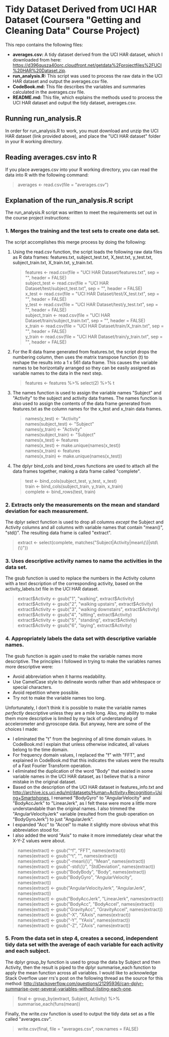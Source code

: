 # Tidy Dataset Derived from UCI HAR Dataset (Coursera "Getting and Cleaning Data" Course Project)
This repo contains the following files:

* **averages.csv:** A tidy dataset derived from the UCI HAR dataset, which I downloaded from here: https://d396qusza40orc.cloudfront.net/getdata%2Fprojectfiles%2FUCI%20HAR%20Dataset.zip.
* **run_analysis.R:** This script was used to process the raw data in the UCI HAR dataset and output the averages.csv file.
* **CodeBook.md:** This file describes the variables and summaries calculated in the averages.csv file.
* **README.md:** This file, which explains the methods used to process the UCI HAR dataset and output the tidy dataset, averages.csv.

## Running run_analysis.R
In order for run_analysis.R to work, you must download and unzip the UCI HAR dataset (link provided above), and place the "UCI HAR dataset" folder in your R working directory.

## Reading averages.csv into R
If you place averages.csv into your R working directory, you can read the data into R with the following command:

> averages <- read.csv(file = "averages.csv")

## Explanation of the run_analysis.R script
The run_analysis.R script was written to meet the requirements set out in the course project instructions:
### 1\. Merges the training and the test sets to create one data set.
The script accomplishes this merge process by doing the following:

1. Using the read.csv function, the script loads the following raw data files as R data frames: features.txt, subject_test.txt, X_test.txt, y_test.txt, subject_train.txt, X_train.txt, y_train.txt.

    > features <- read.csv(file = "UCI HAR Dataset/features.txt", sep = "", header = FALSE)  
    > subject_test <- read.csv(file = "UCI HAR Dataset/test/subject_test.txt", sep = "", header = FALSE)  
    > x_test <- read.csv(file = "UCI HAR Dataset/test/X_test.txt", sep = "", header = FALSE)  
    > y_test <- read.csv(file = "UCI HAR Dataset/test/y_test.txt", sep = "", header = FALSE)  
    > subject_train <- read.csv(file = "UCI HAR Dataset/train/subject_train.txt", sep = "", header = FALSE)  
    > x_train <- read.csv(file = "UCI HAR Dataset/train/X_train.txt", sep = "", header = FALSE)  
    > y_train <- read.csv(file = "UCI HAR Dataset/train/y_train.txt", sep = "", header = FALSE)

2. For the R data frame generated from features.txt, the script drops the numbering column, then uses the matrix transpose function (t) to reshape the results into a 1 x 561 data frame. This causes the variable names to be horizontally arranged so they can be easily assigned as variable names to the data in the next step.

    > features <- features %>% select(2) %>% t  
	
3. The names function is used to assign the variable names "Subject" and "Activity" to the subject and activity data frames. The names function is also used to assign the contents of the data frame generated from features.txt as the column names for the x_test and x_train data frames.

    > names(y_test) <- "Activity"  
    > names(subject_test) <- "Subject"  
    > names(y_train) <- "Activity"  
    > names(subject_train) <- "Subject"  
    > names(x_test) <- features  
    > names(x_test) <- make.unique(names(x_test))  
    > names(x_train) <- features  
    > names(x_train) <- make.unique(names(x_test))  

4. The dplyr bind_cols and bind_rows functions are used to attach all the data frames together, making a data frame called "complete".

    > test <- bind_cols(subject_test, y_test, x_test)  
    > train <- bind_cols(subject_train, y_train, x_train)  
    > complete <- bind_rows(test, train)  

### 2\. Extracts only the measurements on the mean and standard deviation for each measurement.
The dplyr select function is used to drop all columns *except* the Subject and Activity columns and all columns with variable names that contain "mean()", "std()". The resulting data frame is called "extract".

> extract <- select(complete, matches("Subject|Activity|mean\\(\\)|std\\(\\)"))

### 3\. Uses descriptive activity names to name the activities in the data set.
The gsub function is used to replace the numbers in the Activity column with a text description of the corresponding activity, based on the activity_labels.txt file in the UCI HAR dataset.

> extract$Activity <- gsub("1", "walking", extract$Activity)  
> extract$Activity <- gsub("2", "walking upstairs", extract$Activity)  
> extract$Activity <- gsub("3", "walking downstairs", extract$Activity)  
> extract$Activity <- gsub("4", "sitting", extract$Activity)  
> extract$Activity <- gsub("5", "standing", extract$Activity)  
> extract$Activity <- gsub("6", "laying", extract$Activity)  

### 4\. Appropriately labels the data set with descriptive variable names.
The gsub function is again used to make the variable names more descriptive. The principles I followed in trying to make the variables names more descriptive were:

* Avoid abbreviation when it harms readability.
* Use CamelCase style to delineate words rather than add whitespace or special characters.
* Avoid repetition where possible.
* Try not to make the variable names too long.

Unfortunately, I don't think it is possible to make the variable names *perfectly* descriptive unless they are a mile long. Also, my ability to make them more descriptive is limited by my lack of understanding of accelerometer and gyroscope data. But anyway, here are some of the choices I made:

* I eliminated the "t" from the beginning of all time domain values. In CodeBook.md I explain that unless otherwise indicated, all values belong to the time domain.
* For frequency domain values, I replaced the "f" with "FFT", and explained in CodeBook.md that this indicates the values were the results of a Fast Fourier Transform operation.
* I eliminated the duplication of the word "Body" that existed in some variable names in the UCI HAR dataset, as I believe that is a minor mistake in the original dataset.
* Based on the description of the UCI HAR dataset in features_info.txt and http://archive.ics.uci.edu/ml/datasets/Human+Activity+Recognition+Using+Smartphones, I renamed "BodyGyro" to "AngularVelocity" and "BodyAccJerk" to "LinearJerk", as I felt these were more a little more understandable than the original names. I also trimmed the "AngularVelocityJerk" variable (resulted from the gsub operation on "BodyGyroJerk") to just "AngularJerk".
* I expanded "Acc" to "Accel" to make it slightly more obvious what this abbreviation stood for.
* I also added the word "Axis" to make it more immediately clear what the X-Y-Z values were about.

> names(extract) <- gsub("^f", "FFT", names(extract))  
> names(extract) <- gsub("^t", "", names(extract))  
> names(extract) <- gsub("-mean\\(\\)", "Mean", names(extract))  
> names(extract) <- gsub("-std\\(\\)", "StdDeviation", names(extract))  
> names(extract) <- gsub("BodyBody", "Body", names(extract))  
> names(extract) <- gsub("BodyGyro", "AngularVelocity", names(extract))  
> names(extract) <- gsub("AngularVelocityJerk", "AngularJerk", names(extract))  
> names(extract) <- gsub("BodyAccJerk", "LinearJerk", names(extract))  
> names(extract) <- gsub("BodyAcc", "BodyAccel", names(extract))  
> names(extract) <- gsub("GravityAcc", "GravityAccel", names(extract))  
> names(extract) <- gsub("-X", "XAxis", names(extract))  
> names(extract) <- gsub("-Y", "YAxis", names(extract))  
> names(extract) <- gsub("-Z", "ZAxis", names(extract))  

### 5\. From the data set in step 4, creates a second, independent tidy data set with the average of each variable for each activity and each subject.
The dplyr group_by function is used to group the data by Subject and then Activity, then the result is piped to the dplyr summarise_each function to apply the mean function across all variables. I would like to acknowledge Stack Overflow user rrs's post on the following thread as the source for this method: http://stackoverflow.com/questions/21295936/can-dplyr-summarise-over-several-variables-without-listing-each-one.

> final <- group_by(extract, Subject, Activity) %>% summarise_each(funs(mean))
	
Finally, the write.csv function is used to output the tidy data set as a file called "averages.csv".

> write.csv(final, file = "averages.csv", row.names = FALSE)